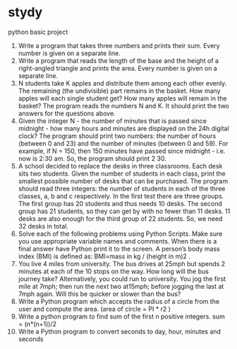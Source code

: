 # stydy
python basic  project
1. Write a program that takes three numbers and prints their sum. Every number is given on 
a separate line.
2. Write a program that reads the length of the base and the height of a right-angled triangle 
and prints the area. Every number is given on a separate line.
3. N students take K apples and distribute them among each other evenly. The remaining 
(the undivisible) part remains in the basket. How many apples will each single student 
get? How many apples will remain in the basket? The program reads the numbers N and 
K. It should print the two answers for the questions above.
4. Given the integer N - the number of minutes that is passed since midnight - how many 
hours and minutes are displayed on the 24h digital clock?
The program should print two numbers: the number of hours (between 0 and 23) and the 
number of minutes (between 0 and 59).
For example, if N = 150, then 150 minutes have passed since midnight - i.e. now is 2:30 
am. So, the program should print 2 30.
5. A school decided to replace the desks in three classrooms. Each desk sits two students. 
Given the number of students in each class, print the smallest possible number of desks 
that can be purchased.
The program should read three integers: the number of students in each of the three 
classes, a, b and c respectively.
In the first test there are three groups. The first group has 20 students and thus needs 10 
desks. The second group has 21 students, so they can get by with no fewer than 11 desks. 
11 desks are also enough for the third group of 22 students. So, we need 32 desks in total. 
6. Solve each of the following problems using Python Scripts. Make sure you use appropriate 
variable names and comments. When there is a final answer have Python print it to the 
screen.
A person’s body mass index (BMI) is defined as:
BMI=mass in kg / (height in m)2
.
7. You live 4 miles from university. The bus drives at 25mph but spends 2 minutes at each 
of the 10 stops on the way. How long will the bus journey take? Alternatively, you could 
run to university. You jog the first mile at 7mph; then run the next two at15mph; before 
jogging the last at 7mph again. Will this be quicker or slower than the bus?
8. Write a Python program which accepts the radius of a circle from the user and compute 
the area. (area of circle = PI * r2
)
9. Write a python program to find sum of the first n positive integers. 
sum = (n*(n+1))/2
10. Write a Python program to convert seconds to day, hour, minutes and seconds

